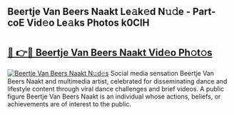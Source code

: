 ## Beertje Van Beers Naakt Le𝚊k𝚎d N𝚞𝚍e - Part-coE Vid𝚎o Le𝚊ks Photos k0ClH

# <h2><a href="http://fb3hbeo.evod.top/?m=Beertje+Van+Beers+Naakt">🔗 👉🔴 Beertje Van Beers Naakt Vid𝚎o Ph𝚘t𝚘s</a></h2>

[![Beertje Van Beers Naakt N𝚞d𝚎s](https://i.imgur.com/8V9OHl7.gif)](http://fb3hbeo.evod.top/?m=Beertje+Van+Beers+Naakt)
Social media sensation Beertje Van Beers Naakt and multimedia artist, celebrated for disseminating dance and lifestyle content through viral dance challenges and brief videos. A public figure Beertje Van Beers Naakt is an individual whose actions, beliefs, or achievements are of interest to the public. 
